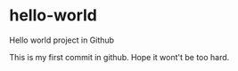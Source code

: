 # hello-world
Hello world project in Github

This is my first commit in github. Hope it wont't be too hard.
